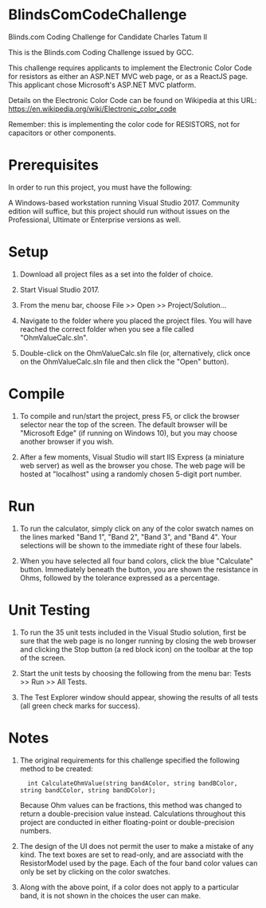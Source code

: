 # BlindsComCodeChallenge

Blinds.com Coding Challenge for Candidate Charles Tatum II

This is the Blinds.com Coding Challenge issued by GCC. 

This challenge requires applicants to implement the Electronic Color Code for resistors as either an ASP.NET MVC web page, or
as a ReactJS page. This applicant chose Microsoft's ASP.NET MVC platform.

Details on the Electronic Color Code can be found on Wikipedia at this URL:
https://en.wikipedia.org/wiki/Electronic_color_code

Remember: this is implementing the color code for RESISTORS, not for capacitors or other components.


Prerequisites
=============

In order to run this project, you must have the following:

A Windows-based workstation running Visual Studio 2017. Community edition will suffice, but this project should run without
issues on the Professional, Ultimate or Enterprise versions as well.
   

Setup
=====

1.  Download all project files as a set into the folder of choice.

2.  Start Visual Studio 2017.

3.  From the menu bar, choose File >> Open >> Project/Solution...

4.  Navigate to the folder where you placed the project files. You will have reached the correct folder when you see a file
    called "OhmValueCalc.sln".
    
5.  Double-click on the OhmValueCalc.sln file (or, alternatively, click once on the OhmValueCalc.sln file and then click the 
    "Open" button).
    

Compile
=======

1.  To compile and run/start the project, press F5, or click the browser selector near the top of the screen. The default 
    browser will be "Microsoft Edge" (if running on Windows 10), but you may choose another browser if you wish.
    
2.  After a few moments, Visual Studio will start IIS Express (a miniature web server) as well as the browser you chose.
    The web page will be hosted at "localhost" using a randomly chosen 5-digit port number.
    
    
Run
===

1.  To run the calculator, simply click on any of the color swatch names on the lines marked "Band 1", "Band 2", "Band 3", and
    "Band 4".  Your selections will be shown to the immediate right of these four labels. 
    
2.  When you have selected all four band colors, click the blue "Calculate" button.  Immediately beneath the button, you are 
    shown the resistance in Ohms, followed by the tolerance expressed as a percentage.
    
    
Unit Testing
============

1.  To run the 35 unit tests included in the Visual Studio solution, first be sure that the web page is no longer running by
    closing the web browser and clicking the Stop button (a red block icon) on the toolbar at the top of the screen.
    
2.  Start the unit tests by choosing the following from the menu bar: Tests >> Run >> All Tests.

3.  The Test Explorer window should appear, showing the results of all tests (all green check marks for success).


Notes
=====

1.  The original requirements for this challenge specified the following method to be created:

          int CalculateOhmValue(string bandAColor, string bandBColor, string bandCColor, string bandDColor);

    Because Ohm values can be fractions, this method was changed to return a double-precision value instead. Calculations
    throughout this project are conducted in either floating-point or double-precision numbers.
    
2.  The design of the UI does not permit the user to make a mistake of any kind.  The text boxes are set to read-only, and
    are associatd with the ResistorModel used by the page.  Each of the four band color values can only be set by clicking
    on the color swatches.
    
3.  Along with the above point, if a color does not apply to a particular band, it is not shown in the choices the user 
    can make.
    
